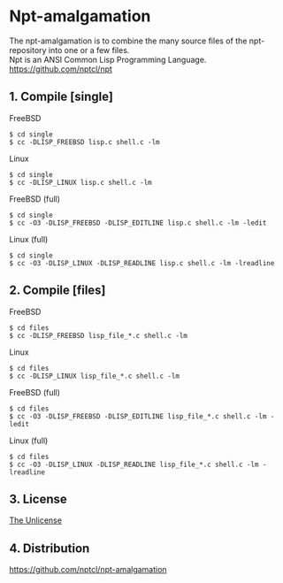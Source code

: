 # Npt-amalgamation

The npt-amalgamation is to combine the many source files of the npt-repository into one or a few files.  
Npt is an ANSI Common Lisp Programming Language.  
https://github.com/nptcl/npt


## 1. Compile [single]

FreeBSD
```
$ cd single
$ cc -DLISP_FREEBSD lisp.c shell.c -lm
```

Linux
```
$ cd single
$ cc -DLISP_LINUX lisp.c shell.c -lm
```

FreeBSD (full)
```
$ cd single
$ cc -O3 -DLISP_FREEBSD -DLISP_EDITLINE lisp.c shell.c -lm -ledit
```

Linux (full)
```
$ cd single
$ cc -O3 -DLISP_LINUX -DLISP_READLINE lisp.c shell.c -lm -lreadline
```


## 2. Compile [files]

FreeBSD
```
$ cd files
$ cc -DLISP_FREEBSD lisp_file_*.c shell.c -lm
```

Linux
```
$ cd files
$ cc -DLISP_LINUX lisp_file_*.c shell.c -lm
```

FreeBSD (full)
```
$ cd files
$ cc -O3 -DLISP_FREEBSD -DLISP_EDITLINE lisp_file_*.c shell.c -lm -ledit
```

Linux (full)
```
$ cd files
$ cc -O3 -DLISP_LINUX -DLISP_READLINE lisp_file_*.c shell.c -lm -lreadline
```


## 3. License

[The Unlicense](LICENSE)


## 4. Distribution

https://github.com/nptcl/npt-amalgamation

